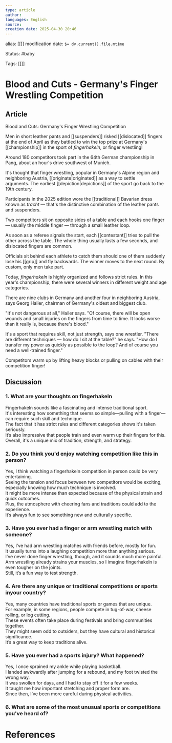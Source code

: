 ```yaml
---
type: article
author: 
languages: English
source: 
creation date: 2025-04-30 20:46
---
```

alias: [[]]
modification date: `$= dv.current().file.mtime`

Status: #baby 

Tags: [[]]

# Blood and Cuts - Germany's Finger Wrestling Competition

## Article

Blood and Cuts: Germany's Finger Wrestling Competition

Men in short leather pants and [[suspenders]] risked [[dislocated]] fingers at the end of April as they battled to win the top prize at Germany's [[championship]] in the sport of _fingerhakeln_, or finger wrestling!

Around 180 competitors took part in the 64th German championship in Pang, about an hour's drive southwest of Munich.

It's thought that finger wrestling, popular in Germany's Alpine region and neighboring Austria, [[originate|originated]]  as a way to settle arguments. The earliest [[depiction|depictions]]  of the sport go back to the 19th century.

Participants in the 2025 edition wore the [[traditional]] Bavarian dress known as _tracht_ — that's the distinctive combination of the leather pants and suspenders.

Two competitors sit on opposite sides of a table and each hooks one finger — usually the middle finger — through a small leather loop.

As soon as a referee signals the start, each [[contestant]] tries to pull the other across the table. The whole thing usually lasts a few seconds, and dislocated fingers are common.

Officials sit behind each athlete to catch them should one of them suddenly lose his [[grip]] and fly backwards. The winner moves to the next round. By custom, only men take part.

Today, _fingerhakeln_ is highly organized and follows strict rules. In this year's championship, there were several winners in different weight and age categories.

There are nine clubs in Germany and another four in neighboring Austria, says Georg Hailer, chairman of Germany's oldest and biggest club.

"It's not dangerous at all," Hailer says. "Of course, there will be open wounds and small injuries on the fingers from time to time. It looks worse than it really is, because there's blood."

It's a sport that requires skill, not just strength, says one wrestler. "There are different techniques — how do I sit at the table?" he says. "How do I transfer my power as quickly as possible to the loop? And of course you need a well-trained finger."

Competitors warm up by lifting heavy blocks or pulling on cables with their competition finger!


## Discussion

### 1. What are your thoughts on fingerhakeln

Fingerhakeln sounds like a fascinating and intense traditional sport.  
It's interesting how something that seems so simple—pulling with a finger—can require such skill and technique.  
The fact that it has strict rules and different categories shows it's taken seriously.  
It’s also impressive that people train and even warm up their fingers for this.  
Overall, it's a unique mix of tradition, strength, and strategy.

### 2. Do you think you'd enjoy watching  competition like this in person?

Yes, I think watching a fingerhakeln competition in person could be very entertaining.  
Seeing the tension and focus between two competitors would be exciting, especially knowing how much technique is involved.  
It might be more intense than expected because of the physical strain and quick outcomes.  
Plus, the atmosphere with cheering fans and traditions could add to the experience.  
It’s always fun to see something new and culturally specific.

### 3. Have you ever had a finger or arm wrestling match with someone?

Yes, I’ve had arm wrestling matches with friends before, mostly for fun.  
It usually turns into a laughing competition more than anything serious.  
I’ve never done finger wrestling, though, and it sounds much more painful.  
Arm wrestling already strains your muscles, so I imagine fingerhakeln is even tougher on the joints.  
Still, it’s a fun way to test strength.

### 4. Are there any unique or traditional competitions or sports inyour country?

Yes, many countries have traditional sports or games that are unique.  
For example, in some regions, people compete in tug-of-war, cheese rolling, or log cutting.  
These events often take place during festivals and bring communities together.  
They might seem odd to outsiders, but they have cultural and historical significance.  
It’s a great way to keep traditions alive.

### 5. Have you ever had a sports injury? What happened?

Yes, I once sprained my ankle while playing basketball.  
I landed awkwardly after jumping for a rebound, and my foot twisted the wrong way.  
It was swollen for days, and I had to stay off it for a few weeks.  
It taught me how important stretching and proper form are.  
Since then, I’ve been more careful during physical activities.

### 6. What are some of the most unusual sports or competitions you've heard of?














# References